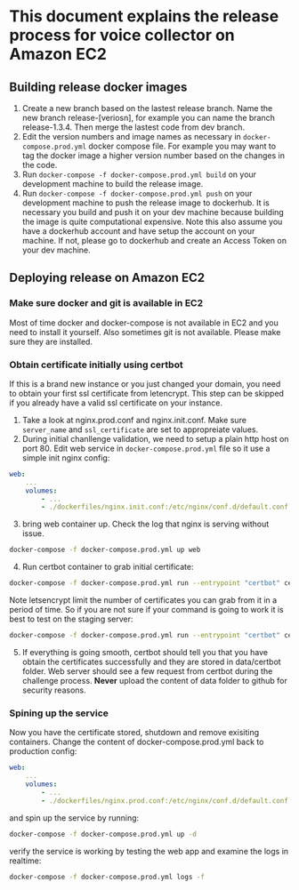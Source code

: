 # This document explains the release process for voice collector on Amazon EC2

## Building release docker images
1. Create a new branch based on the lastest release branch. Name the new branch release-[veriosn], for example you can name the branch release-1.3.4. Then merge the lastest code from dev branch.
2. Edit the version numbers and image names as necessary in `docker-compose.prod.yml` docker compose file. For example you may want to tag the docker image a higher version number based on the changes in the code.
3. Run `docker-compose -f docker-compose.prod.yml build` on your development machine to build the release image.
4. Run `docker-compose -f docker-compose.prod.yml push` on your development machine to push the release image to dockerhub. It is necessary you build and push it on your dev machine because building the image is quite computational expensive. Note this also assume you have a dockerhub account and have setup the account on your machine. If not, please go to dockerhub and create an Access Token on your dev machine.

## Deploying release on Amazon EC2

### Make sure docker and git is available in EC2

Most of time docker and docker-compose is not available in EC2 and you need to install it yourself. Also sometimes git is not available. Please make sure they are installed.

### Obtain certificate initially using certbot
If this is a brand new instance or you just changed your domain, you need to obtain your first ssl certificate from letencrypt. This step can be skipped if you already have a valid ssl certificate on your instance.
1. Take a look at nginx.prod.conf and nginx.init.conf. Make sure `server_name` and `ssl_certificate` are set to appropreiate values. 
2. During initial chanllenge validation, we need to setup a plain http host on port 80. Edit web service in `docker-compose.prod.yml` file so it use a simple init nginx config:
``` yml
web:
    ...
    volumes:
        - ...
        - ./dockerfiles/nginx.init.conf:/etc/nginx/conf.d/default.conf
```
3. bring web container up. Check the log that nginx is serving without issue.
``` bash
docker-compose -f docker-compose.prod.yml up web
```
4. Run certbot container to grab initial certificate:
``` bash
docker-compose -f docker-compose.prod.yml run --entrypoint "certbot" certbot certonly --webroot --webroot-path=/var/www/certbot --email admin@happyprime.io --agree-tos --no-eff-email -d voicecollector.happyprime.io
```
Note letsencrypt limit the number of certificates you can grab from it in a period of time. So if you are not sure if your command is going to work it is best to test on the staging server:
``` bash
docker-compose -f docker-compose.prod.yml run --entrypoint "certbot" certbot certonly --webroot --webroot-path=/var/www/certbot --email admin@happyprime.io --agree-tos --no-eff-email -d voicecollector.happyprime.io --staging
```
5. If everything is going smooth, certbot should tell you that you have obtain the certificates successfully and they are stored in data/certbot folder. Web server should see a few request from certbot during the challenge process. **Never** upload the content of data folder to github for security reasons.

### Spining up the service
Now you have the certificate stored, shutdown and remove exisiting containers. Change the content of docker-compose.prod.yml back to production config:
``` yml
web:
    ...
    volumes:
        - ...
        - ./dockerfiles/nginx.prod.conf:/etc/nginx/conf.d/default.conf
```
and spin up the service by running:
``` bash
docker-compose -f docker-compose.prod.yml up -d
```
verify the service is working by testing the web app and examine the logs in realtime:
``` bash
docker-compose -f docker-compose.prod.yml logs -f
```